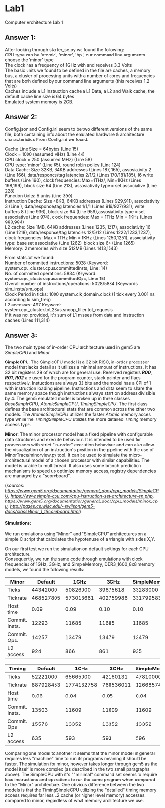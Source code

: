 # Lab1
Computer Architecture Lab 1

## Answer 1:
After looking through starter_se.py we found the following:  
CPU type can be 'atomic', 'minor', 'hpi', our command line arguments choose the 'minor' type  
The clock has a frequency of 1GHz with and receives 3.3 Volts  
The basic units we found to be defined in the file are caches, a memory bus, a cluster of processing units with a number of cores and frequencies that are both defined by our command line arguments (this receives 1.2 Volts)  
Caches include a L1 Instruction cache a L1 Data, a L2 and Walk cache, the default cache line size is 64 bytes  
Emulated system memory is 2GB.  

## Answer 2:
Config.json and Config.ini seem to be two different versions of the same file, both containing info about the emulated hardware & architecture characteristics
From Config.ini we found:  
  
Cache Line Size = 64bytes (Line 15)  
Clock = 1000 (assumed MHz) (Line 44)  
CPU clock = 250 (assumed MHz) (Line 58)  
CPU type: 'minor' (Line 65), round robin policy (Line 124)  
Data Cache: Size 32KB, 64KB addresses (Lines 187, 165), assosiativity 2 (Line 166), data/responce/tag latencies 2/1/2 (Lines 170/181/185), 16 write buffers (Line 190), clock frequencies: Max=1THz/, Min=1KHz (Lines 198,199), block size 64 (Line 213), assosiativity type = set associative (Line 228)  
Function Units: 8 units (Line 399)  
Instruction Cache: Size 48KB, 64KB addresses (Lines 929,911), associativity 3 (Line ), data/responce/tag latencies 1/1/1 (Lines 916/927/931), write buffers 8 (Line 936), block size 64 (Line 959),assosiativity type =  set associative (Line 974), clock frequencies: Max = 1THz Min = 1KHz (Lines 983,984)  
L2 cache: Size 1MB, 64KB addresses (Lines 1235, 1217), associativity 16 (Line 1218), data/responce/tag latencies 12/5/12 (Lines 1222/1233/1237), clock frequencies: Max = 1THz Min = 1KHz (Lines 1250,1251), associativity type: base set associative (Line 1262), block size 64 (Line 1265)  
Memory: 2 memories with size 512MB (Lines 1413,1543)  
  
From stats.txt we found:  
Number of commited instructions: 5028 (Keyword: system.cpu_cluster.cpus.committedInsts, Line: 14)  
No. of commited operations: 5834 (Keyword: system.cpu_cluster.cpus.committedOps, Line: 15)  
Overall number of instrcutions/operations: 5028/5834 (Keywords: sim_insts/sim_ops)  
Clock Period in ticks: 1000 system.clk_domain.clock (1 tick every 0.001 ns according to sim_freq)  
L2 accesses: 497 Keyword: system.cpu_cluster.toL2Bus.snoop_filter.tot_requests  
If it was not provided, it's sum of L1 misses from data and instruction caches (Lines 111,314)  

## Answer 3:  
The two main types of in-order CPU architecture used in gem5 are _SimpleCPU_ and _Minor_  

**SimpleCPU**: The SimpleCPU model is a 32 bit RISC, in-order processor model that lacks detail as it utilizes a minimal amount of instructions. It has 32 bit registers 29 of which are for general use. Reserved registers **_R00_**, **_R01_**, **_R02_** are used for the program counter, stack pointer and flags respectively. Instuctions are always 32 bits and the model has a CPI of 1 with instruction loading pipeline. Instructions and data seem to share the same memory space though instructions always start on address divisible by 4. The gem5 emulated model is broken up in three classes _BaseSimpleCPU_, _AtomicSimpleCPU_, _TimingSimpleCPU_. The first class defines the base architectural stats that are common across the other two models. The _AtomicSimpleCPU_ utilizes the faster _Atomic_ memory acces type while the _TimingSimpleCPU_ utilizes the more detailed _Timing_ memory access type.  

**Minor**: The minor processor model has a fixed pipeline with configurable data structures and execute behaviour. It is intended to be used for processsors with strict "in-order" execution behaviour and can also allow the visualization of an instruction's position in the pipeline with the use of MinorTrace/minorview.py tool. It can be used to simulate the micro-architectural model of a chosen processor with similar capabilities. The model is unable to multithread. It also uses some branch prediction mechanisms to speed up optimize memory access, registry dependencies are managed by a "scoreboard".  
  
(_sources: https://www.gem5.org/documentation/general_docs/cpu_models/SimpleCPU, https://www.simple-cpu.com/cpu-instruction-set-architecture-en.php, https://www.gem5.org/documentation/general_docs/cpu_models/minor_cpu, http://pages.cs.wisc.edu/~swilson/gem5-docs/classMinor_1_1Scoreboard.html_)  

#### Simulations:  
We run emulations using "Minor" and "SimpleCPU" architectures on a simple C script that calculates the hypotenuse of a triangle with sides X,Y.  

On our first test we run the simulation on default settings for each CPU architecture.  
Consequently, we run the same code through emulations with clock frequencies of 1GHz, 3GHz, and SimpleMemory, DDR3_1600_8x8 memory models, we found the following results:  
  
| Minor          | Default   |    1GHz    |    3GHz    | SimpleMemory |    DDR3     |
|----------------|-----------|------------|------------|--------------|-------------|
| Ticks          | 44342000  | 50826000   | 39675618   | 33283000     | 42042000    |
| Tickrate       | 468527805 | 573013661  | 402759986  | 331799583    | 425173254   |
| Host time      | 0.09      | 0.09       | 0.10       | 0.10         | 0.10        |
| Commit. Insts. | 12293     | 11685      | 11685      | 11685        | 11685       |
| Commit. Ops.   | 14257     | 13479      | 13479      | 13479        | 13479       |
| L2 access      | 924       | 866        | 861        | 935          | 866         |
  
| Timing         | Default   |    1GHz    |    3GHz    | SimpleMemory |    DDR3     |
|----------------|-----------|------------|------------|--------------|-------------|
| Ticks          | 52221000  | 65665000   |  42160131  |   47810000   |  39945000   |
| Tickrate       | 887928453 | 1774132758 |  768536011 |   1266857438 |  714996338  |
| Host time      | 0.06      | 0.04       |  0.05      |   0.04       |  0.06       |
| Commit. Insts. | 13503     | 11609      |  11609     |   11609      |  11609      |
| Commit. Ops    | 15576     | 13352      |  13352     |   13352      |  13352      |
| L2 access      | 635       | 593        |  593       |   596        |  593        |

Comparing one model to another it seems that the minor model in general requires less "machine" time to run its programs meaning it should be faster. The simulation for minor, however takes longer through gem5 as the model itself is more complex (as described in the two small paragraphs above). The SimpleCPU with it's ""minimal" command set seems to require less instructions and operations to run the same program when compared to the "Minor" architecture. One obvious difference between the two models is that the TimingSimpleCPU utilizing the "detailed" timing memory access requires far less L2 cache (or higher level memory) accesses compared to minor, regardless of what memory architecture we use.  
